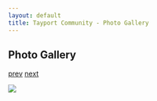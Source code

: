```yaml
---
layout: default
title: Tayport Community - Photo Gallery
---
```

## Photo Gallery

[prev](http://tayport.org.uk/photo/236) [next](http://tayport.org.uk/photo/238)

![ ](http://tayport.org.uk/media/237.jpg " ")

